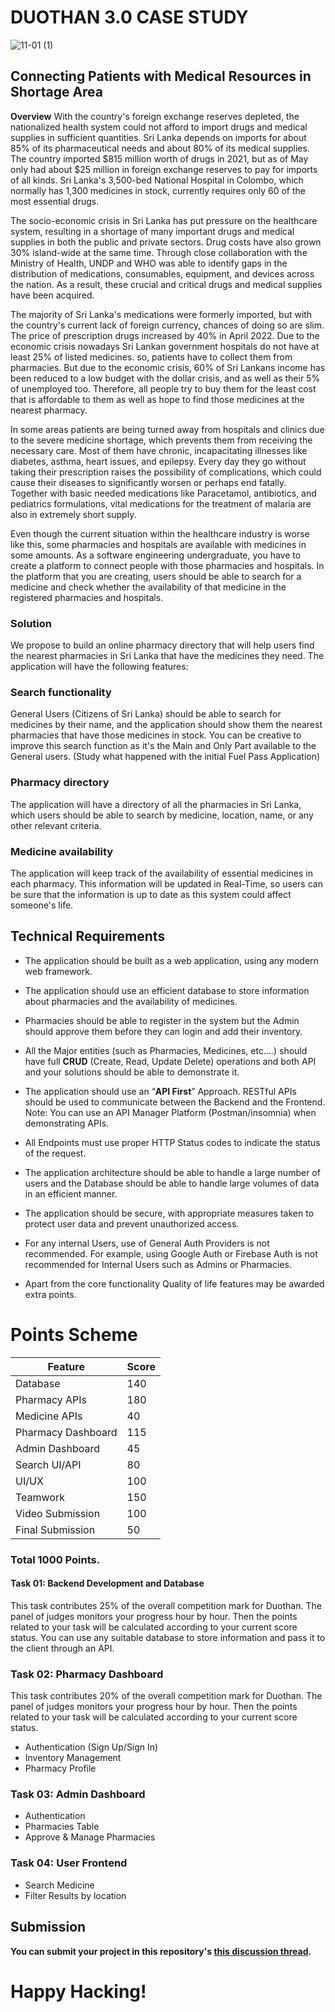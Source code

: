 # DUOTHAN 3.0 CASE STUDY
![11-01 (1)](https://user-images.githubusercontent.com/37685396/221017706-8d29697c-82fe-4783-ad78-a3d095e0fa48.jpg)
## Connecting Patients with Medical Resources in Shortage Area

**Overview**
With the country's foreign exchange reserves depleted, the nationalized health system could not afford to import drugs and medical supplies in sufficient quantities. Sri Lanka depends on imports for about 85% of its pharmaceutical needs and about 80% of its medical supplies. The country imported $815 million worth of drugs in 2021, but as of May only had about $25 million in foreign exchange reserves to pay for imports of all kinds. Sri Lanka's 3,500-bed National Hospital in Colombo, which normally has 1,300 medicines in stock, currently requires only 60 of the most essential drugs.

The socio-economic crisis in Sri Lanka has put pressure on the healthcare system, resulting in a shortage of many important drugs and medical supplies in both the public and private sectors. Drug costs have also grown 30% island-wide at the same time. Through close collaboration with the Ministry of Health, UNDP and WHO was able to identify gaps in the distribution of medications, consumables, equipment, and devices across the nation. As a result, these crucial and critical drugs and medical supplies have been acquired.

The majority of Sri Lanka's medications were formerly imported, but with the country's current lack of foreign currency, chances of doing so are slim. The price of prescription drugs increased by 40% in April 2022. Due to the economic crisis nowadays Sri Lankan government hospitals do not have at least 25% of listed medicines. so, patients have to collect them from pharmacies. But due to the economic crisis, 60% of Sri Lankans income has been reduced to a low budget with the dollar crisis, and as well as their 5% of unemployed too. Therefore, all people try to buy them for the least cost that is affordable to them as well as hope to find those medicines at the nearest pharmacy.

In some areas patients are being turned away from hospitals and clinics due to the severe medicine shortage, which prevents them from receiving the necessary care. Most of them have chronic, incapacitating illnesses like diabetes, asthma, heart issues, and epilepsy. Every day they go without taking their prescription raises the possibility of complications, which could cause their diseases to significantly worsen or perhaps end fatally. Together with basic needed medications like Paracetamol, antibiotics, and pediatrics formulations, vital medications for the treatment of malaria are also in extremely short supply.

Even though the current situation within the healthcare industry is worse like this, some pharmacies and hospitals are available with medicines in some amounts. As a software engineering undergraduate, you have to create a platform to connect people with those pharmacies and hospitals. In the platform that you are creating, users should be able to search for a medicine and check whether the availability of that medicine in the registered pharmacies and hospitals.

### Solution

We propose to build an online pharmacy directory that will help users find the nearest pharmacies in Sri Lanka that have the medicines they need. The application will have the following features:

### Search functionality

General Users (Citizens of Sri Lanka) should be able to search for medicines by their name, and the application should show them the nearest pharmacies that have those medicines in stock. You can be creative to improve this search function as it's the Main and Only Part available to the General users. (Study what happened with the initial Fuel Pass Application)

### Pharmacy directory

The application will have a directory of all the pharmacies in Sri Lanka, which users should be able to search by medicine, location, name, or any other relevant criteria.

### Medicine availability

The application will keep track of the availability of essential medicines in each pharmacy. This information will be updated in Real-Time, so users can be sure that the information is up to date as this system could affect someone's life.

## Technical Requirements

-   The application should be built as a web application, using any modern web framework.
    
-   The application should use an efficient database to store information about pharmacies and the availability of medicines.
    
-   Pharmacies should be able to register in the system but the Admin should approve them before they can login and add their inventory.
    
-   All the Major entities (such as Pharmacies, Medicines, etc.…) should have full **CRUD** (Create, Read, Update Delete) operations and both API and your solutions should be able to demonstrate it.
    
-   The application should use an “**API First**” Approach. RESTful APIs should be used to communicate between the Backend and the Frontend. Note: You can use an API Manager Platform (Postman/insomnia) when demonstrating APIs.
    
-   All Endpoints must use proper HTTP Status codes to indicate the status of the request.
    
-   The application architecture should be able to handle a large number of users and the Database should be able to handle large volumes of data in an efficient manner.
    
-   The application should be secure, with appropriate measures taken to protect user data and prevent unauthorized access.
    
-   For any internal Users, use of General Auth Providers is not recommended. For example, using Google Auth or Firebase Auth is not recommended for Internal Users such as Admins or Pharmacies.
    
-   Apart from the core functionality Quality of life features may be awarded extra points.

# Points Scheme

|Feature| Score |
|--|--|
| Database | 140 |
| Pharmacy APIs| 180 |
| Medicine APIs | 40 |
| Pharmacy Dashboard |115|
| Admin Dashboard|45|
| Search UI/API | 80 |
| UI/UX | 100 |
|Teamwork| 150 |
| Video Submission| 100 |
| Final Submission | 50 |

### Total 1000 Points.

#### Task 01: Backend Development and Database

This task contributes 25% of the overall competition mark for Duothan. The panel of judges monitors your progress hour by hour. Then the points related to your task will be calculated according to your current score status. You can use any suitable database to store information and pass it to the client through an API.

### Task 02: Pharmacy Dashboard

This task contributes 20% of the overall competition mark for Duothan. The panel of judges monitors your progress hour by hour. Then the points related to your task will be calculated according to your current score status.

-   Authentication (Sign Up/Sign In)
-   Inventory Management
-   Pharmacy Profile

### Task 03: Admin Dashboard
-   Authentication
-   Pharmacies Table
-   Approve & Manage Pharmacies

### Task 04: User Frontend
-   Search Medicine
-   Filter Results by location



## Submission

**You can submit your project in this repository's [ this discussion thread](https://github.com/IEEE-Student-Branch-NSBM/duothan-feb2023-guidelines/discussions/1#discussion-4891041).**

# Happy Hacking!

